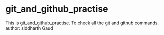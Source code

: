# git_and_github_practise
This is git_and_github_practise. To check all the git and github commands.
author: siddharth Gaud
